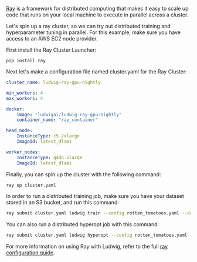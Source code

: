 [Ray](https://www.ray.io/) is a framework for distributed computing that makes it easy to scale up code that runs on your local machine to execute in parallel across a cluster.

Let's spin up a ray cluster, so we can try out distributed training and hyperparameter tuning in parallel. For this example, make sure you have access to an AWS EC2 node provider.

First install the Ray Cluster Launcher:

```commandline
pip install ray
```

Next let's make a configuration file named cluster.yaml for the Ray Cluster:

```cluster.yaml
cluster_name: ludwig-ray-gpu-nightly

min_workers: 4
max_workers: 4

docker:
    image: "ludwigai/ludwig-ray-gpu:nightly"
    container_name: "ray_container"

head_node:
    InstanceType: c5.2xlarge
    ImageId: latest_dlami

worker_nodes:
    InstanceType: g4dn.xlarge
    ImageId: latest_dlami
```

Finally, you can spin up the cluster with the following command:

```sh
ray up cluster.yaml
```

In order to run a distributed training job, make sure you have your dataset stored in an S3 bucket, and run this command:

```sh
ray submit cluster.yaml ludwig train --config rotten_tomatoes.yaml --dataset s3://mybucket/rotten_tomatoes.csv
```

You can also run a distributed hyperopt job with this command:

```sh
ray submit cluster.yaml ludwig hyperopt --config rotten_tomatoes.yaml --dataset s3://mybucket/rotten_tomatoes.csv
```

For more information on using Ray with Ludwig, refer to the full [ray configuration guide](https://ludwig-ai.github.io/ludwig-docs/0.4/user_guide/distributed_training/#:~:text=Horovod-,Ray,-Running%20Ludwig%20with).
